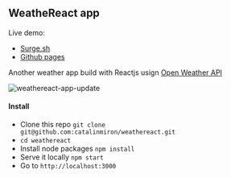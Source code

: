 WeatheReact app
-----

Live demo:

- [Surge.sh](http://weather.surge.sh/)
- [Github pages](http://catalinmiron.github.io/weathereact/)

Another weather app build with Reactjs usign [Open Weather API](http://openweathermap.org/api)

![weathereact-app-update](https://cloud.githubusercontent.com/assets/2805320/8419117/164a78a2-1ec0-11e5-990d-1611c909d5ec.gif)


#### Install

- Clone this repo `git clone git@github.com:catalinmiron/weathereact.git`
- `cd weathereact`
- Install node packages `npm install`
- Serve it locally `npm start`
- Go to `http://localhost:3000`
